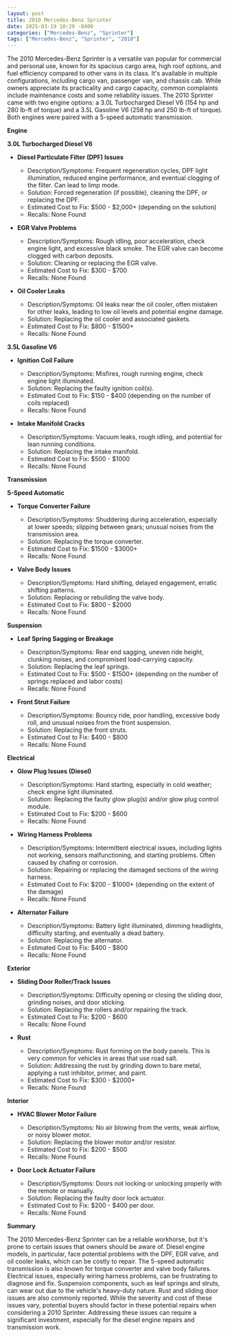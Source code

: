 ```yaml
---
layout: post
title: 2010 Mercedes-Benz Sprinter
date: 2025-03-19 10:29 -0400
categories: ["Mercedes-Benz", "Sprinter"]
tags: ["Mercedes-Benz", "Sprinter", "2010"]
---
```

The 2010 Mercedes-Benz Sprinter is a versatile van popular for commercial and personal use, known for its spacious cargo area, high roof options, and fuel efficiency compared to other vans in its class. It's available in multiple configurations, including cargo van, passenger van, and chassis cab. While owners appreciate its practicality and cargo capacity, common complaints include maintenance costs and some reliability issues. The 2010 Sprinter came with two engine options: a 3.0L Turbocharged Diesel V6 (154 hp and 280 lb-ft of torque) and a 3.5L Gasoline V6 (258 hp and 250 lb-ft of torque). Both engines were paired with a 5-speed automatic transmission.

**Engine**

**3.0L Turbocharged Diesel V6**

* **Diesel Particulate Filter (DPF) Issues**
    * Description/Symptoms: Frequent regeneration cycles, DPF light illumination, reduced engine performance, and eventual clogging of the filter. Can lead to limp mode.
    * Solution: Forced regeneration (if possible), cleaning the DPF, or replacing the DPF.
    * Estimated Cost to Fix: $500 - $2,000+ (depending on the solution)
    * Recalls: None Found

* **EGR Valve Problems**
    * Description/Symptoms: Rough idling, poor acceleration, check engine light, and excessive black smoke. The EGR valve can become clogged with carbon deposits.
    * Solution: Cleaning or replacing the EGR valve.
    * Estimated Cost to Fix: $300 - $700
    * Recalls: None Found

* **Oil Cooler Leaks**
    * Description/Symptoms: Oil leaks near the oil cooler, often mistaken for other leaks, leading to low oil levels and potential engine damage.
    * Solution: Replacing the oil cooler and associated gaskets.
    * Estimated Cost to Fix: $800 - $1500+
    * Recalls: None Found

**3.5L Gasoline V6**

* **Ignition Coil Failure**
    * Description/Symptoms: Misfires, rough running engine, check engine light illuminated.
    * Solution: Replacing the faulty ignition coil(s).
    * Estimated Cost to Fix: $150 - $400 (depending on the number of coils replaced)
    * Recalls: None Found

* **Intake Manifold Cracks**
    * Description/Symptoms: Vacuum leaks, rough idling, and potential for lean running conditions.
    * Solution: Replacing the intake manifold.
    * Estimated Cost to Fix: $500 - $1000
    * Recalls: None Found

**Transmission**

**5-Speed Automatic**

* **Torque Converter Failure**
    * Description/Symptoms: Shuddering during acceleration, especially at lower speeds; slipping between gears; unusual noises from the transmission area.
    * Solution: Replacing the torque converter.
    * Estimated Cost to Fix: $1500 - $3000+
    * Recalls: None Found

* **Valve Body Issues**
    * Description/Symptoms: Hard shifting, delayed engagement, erratic shifting patterns.
    * Solution: Replacing or rebuilding the valve body.
    * Estimated Cost to Fix: $800 - $2000
    * Recalls: None Found

**Suspension**

* **Leaf Spring Sagging or Breakage**
    * Description/Symptoms: Rear end sagging, uneven ride height, clunking noises, and compromised load-carrying capacity.
    * Solution: Replacing the leaf springs.
    * Estimated Cost to Fix: $500 - $1500+ (depending on the number of springs replaced and labor costs)
    * Recalls: None Found

* **Front Strut Failure**
    * Description/Symptoms: Bouncy ride, poor handling, excessive body roll, and unusual noises from the front suspension.
    * Solution: Replacing the front struts.
    * Estimated Cost to Fix: $400 - $800
    * Recalls: None Found

**Electrical**

* **Glow Plug Issues (Diesel)**
    * Description/Symptoms: Hard starting, especially in cold weather; check engine light illuminated.
    * Solution: Replacing the faulty glow plug(s) and/or glow plug control module.
    * Estimated Cost to Fix: $200 - $600
    * Recalls: None Found

* **Wiring Harness Problems**
    * Description/Symptoms: Intermittent electrical issues, including lights not working, sensors malfunctioning, and starting problems. Often caused by chafing or corrosion.
    * Solution: Repairing or replacing the damaged sections of the wiring harness.
    * Estimated Cost to Fix: $200 - $1000+ (depending on the extent of the damage)
    * Recalls: None Found

* **Alternator Failure**
    * Description/Symptoms: Battery light illuminated, dimming headlights, difficulty starting, and eventually a dead battery.
    * Solution: Replacing the alternator.
    * Estimated Cost to Fix: $400 - $800
    * Recalls: None Found

**Exterior**

* **Sliding Door Roller/Track Issues**
    * Description/Symptoms: Difficulty opening or closing the sliding door, grinding noises, and door sticking.
    * Solution: Replacing the rollers and/or repairing the track.
    * Estimated Cost to Fix: $200 - $600
    * Recalls: None Found

* **Rust**
    * Description/Symptoms: Rust forming on the body panels. This is very common for vehicles in areas that use road salt.
    * Solution: Addressing the rust by grinding down to bare metal, applying a rust inhibitor, primer, and paint.
    * Estimated Cost to Fix: $300 - $2000+
    * Recalls: None Found

**Interior**

* **HVAC Blower Motor Failure**
    * Description/Symptoms: No air blowing from the vents, weak airflow, or noisy blower motor.
    * Solution: Replacing the blower motor and/or resistor.
    * Estimated Cost to Fix: $200 - $500
    * Recalls: None Found

* **Door Lock Actuator Failure**
    * Description/Symptoms: Doors not locking or unlocking properly with the remote or manually.
    * Solution: Replacing the faulty door lock actuator.
    * Estimated Cost to Fix: $200 - $400 per door.
    * Recalls: None Found

**Summary**

The 2010 Mercedes-Benz Sprinter can be a reliable workhorse, but it's prone to certain issues that owners should be aware of. Diesel engine models, in particular, face potential problems with the DPF, EGR valve, and oil cooler leaks, which can be costly to repair. The 5-speed automatic transmission is also known for torque converter and valve body failures. Electrical issues, especially wiring harness problems, can be frustrating to diagnose and fix. Suspension components, such as leaf springs and struts, can wear out due to the vehicle's heavy-duty nature. Rust and sliding door issues are also commonly reported. While the severity and cost of these issues vary, potential buyers should factor in these potential repairs when considering a 2010 Sprinter. Addressing these issues can require a significant investment, especially for the diesel engine repairs and transmission work.

